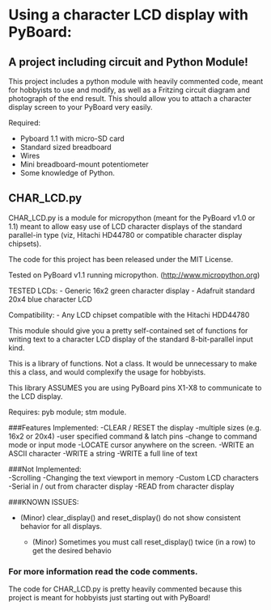# Using a character LCD display with PyBoard:
## A project including circuit and Python Module!

This project includes a python module with heavily commented code, meant for hobbyists to use and modify,  as well as a Fritzing circuit diagram and photograph of the end result.  This should allow you to attach a character display screen to your PyBoard very easily. 

Required:  
- Pyboard 1.1 with micro-SD card 
- Standard sized breadboard
- Wires
- Mini breadboard-mount potentiometer
- Some knowledge of Python.

## CHAR_LCD.py   
CHAR_LCD.py is a module for micropython (meant for the PyBoard v1.0 or 1.1) meant to allow easy use of LCD character displays of the standard parallel-in type (viz, Hitachi HD44780 or compatible character display chipsets).  

The code for this project has been released under the MIT License.

Tested on PyBoard v1.1  running micropython.
   (http://www.micropython.org)


TESTED LCDs:
    - Generic 16x2 green character display
    - Adafruit standard 20x4 blue character LCD 
 
 Compatibility:
    - Any LCD chipset compatible with the Hitachi HDD44780


  This module should give you a pretty self-contained
  set of functions for writing text to a character LCD
 display of the standard 8-bit-parallel input kind.  

 This is a library of functions.  Not a class.  It would be 
 unnecessary to make this a class, and would complexify 
 the usage for hobbyists.
 
  This library ASSUMES you are using PyBoard pins  X1-X8  to
  communicate to the LCD display. 


  Requires:    pyb  module;  stm  module.

###Features Implemented:
-CLEAR / RESET the display
-multiple sizes (e.g. 16x2  or 20x4)
-user specified command & latch pins
-change to command mode or input mode
-LOCATE cursor anywhere on the screen.
-WRITE an ASCII character
-WRITE a string
-WRITE a full line of text

###Not Implemented:  
-Scrolling 
-Changing the text viewport in memory
-Custom LCD characters
-Serial in / out from character display
-READ from character display

###KNOWN ISSUES:
- (Minor) clear_display() and reset_display() do not show consistent
  behavior for all displays.

   - (Minor) Sometimes you must call reset_display() twice  (in a row)
   to get the desired behavio

### For more information read the code comments.  
The code for CHAR_LCD.py is pretty heavily commented because this project is meant for hobbyists just starting out with PyBoard!
